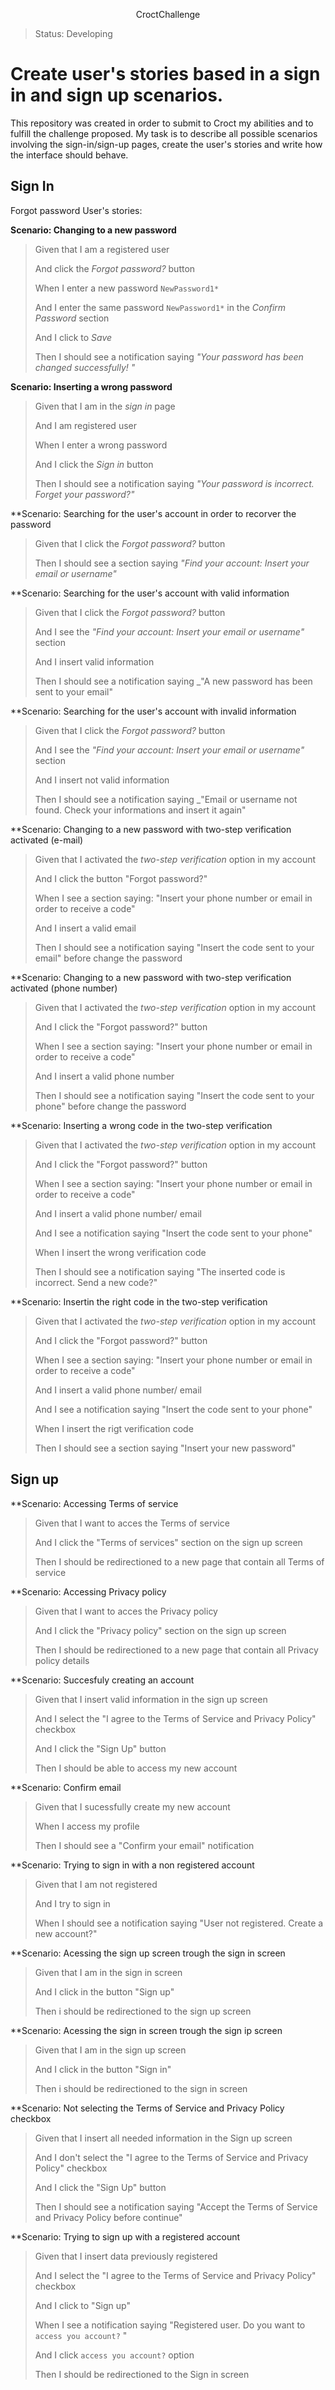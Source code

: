 <p align="center"> CroctChallenge

>Status: Developing

# Create user's stories based in a sign in and sign up scenarios. 
  This repository was created in order to submit to Croct my abilities and to fulfill the challenge proposed. My task is to describe all possible scenarios involving the sign-in/sign-up pages, create the user's stories and write how the interface should behave.
  
## Sign In
  Forgot password User's stories:
   

**Scenario: Changing to a new password**
>
> Given that I am a registered user 
>
> And click the *Forgot password?* button
>
> When I enter a new password `NewPassword1*` 
> 
> And I enter the same password `NewPassword1*` in the *Confirm Password* section 
>
> And I click to *Save*
> 
> Then I should see a notification saying _"Your password has been changed successfully! "_
  
  
  
**Scenario: Inserting a wrong password**
> Given that I am in the *sign in* page
>
> And I am registered user
>
> When I enter a wrong password
>
> And I click the *Sign in* button
>
> Then I should see a notification saying _"Your password is incorrect. Forget your password?"_
  
  
  
**Scenario: Searching for the user's account in order to recorver the password
> Given that I click the *Forgot password?* button
>
> Then I should see a section saying _"Find your account: Insert your email or username"_

  
  
**Scenario: Searching for the user's account with valid information
> Given that I click the *Forgot password?* button
>
> And I see the _"Find your account: Insert your email or username"_ section
>
> And I insert valid information
>
> Then I should see a notification saying _"A new password has been sent to your email"
  
  
  
**Scenario: Searching for the user's account with invalid information
> Given that I click the *Forgot password?* button
>
> And I see the _"Find your account: Insert your email or username"_ section
>
> And I insert not valid information
>
> Then I should see a notification saying _"Email or username not found. Check your informations and insert it again"

  
  
**Scenario: Changing to a new password with two-step verification activated (e-mail)
> Given that I activated the *two-step verification* option in my account
>
> And I click the button "Forgot password?" 
>
> When I see a section saying: "Insert your phone number or email in order to receive a code"
>
> And I insert a valid email
>
> Then I should see a notification saying "Insert the code sent to your email" before change the password
  
  
  
**Scenario: Changing to a new password with two-step verification activated (phone number)
> Given that I activated the *two-step verification* option in my account
>
> And I click the "Forgot password?" button
>
> When I see a section saying: "Insert your phone number or email in order to receive a code"
>
> And I insert a valid phone number
>
> Then I should see a notification saying "Insert the code sent to your phone" before change the password
  
 
**Scenario: Inserting a wrong code in the two-step verification 
> Given that I activated the *two-step verification* option in my account
>
> And I click the "Forgot password?" button
>
> When I see a section saying: "Insert your phone number or email in order to receive a code"
>
> And I insert a valid phone number/ email
>
> And I see a notification saying "Insert the code sent to your phone" 
>
> When I insert the wrong verification code
>
> Then I should see a notification saying "The  inserted code is incorrect. Send a new code?"
  

**Scenario: Insertin the right code in the two-step verification
> Given that I activated the *two-step verification* option in my account
>
> And I click the "Forgot password?" button
>
> When I see a section saying: "Insert your phone number or email in order to receive a code"
>
> And I insert a valid phone number/ email
>
> And I see a notification saying "Insert the code sent to your phone" 
>
> When I insert the rigt verification code
>
> Then I should see a section saying "Insert your new password"
  
  
## Sign up

  
**Scenario: Accessing Terms of service
> Given that I want to acces the Terms of service
>
> And I click the "Terms of services" section on the sign up screen
>
> Then I should be redirectioned to a new page that contain all Terms of service
  

**Scenario: Accessing Privacy policy
> Given that I want to acces the Privacy policy 
>
> And I click the "Privacy policy" section on the sign up screen
>
> Then I should be redirectioned to a new page that contain all Privacy policy details
  
  
  
**Scenario: Succesfuly creating an account
> Given that I insert valid information in the sign up screen
>
> And I select the "I agree to the Terms of Service and Privacy Policy" checkbox 
>
> And I click the "Sign Up" button
>
> Then I should be able to access my new account
  
  
 **Scenario: Confirm email
> Given that I sucessfully create my new account
>
> When I access my profile
>
> Then I should see a "Confirm your email" notification
  
  
**Scenario: Trying to sign in with a non registered account
> Given that I am not registered 
>
> And I try to sign in
>
> When I should see a notification saying "User not registered. Create a new account?"
>

**Scenario: Acessing the sign up screen trough the sign in screen
> Given that I am in the sign in screen
>
> And I click in the button "Sign up" 
>
> Then i should be redirectioned to the sign up screen

  
**Scenario: Acessing the sign in screen trough the sign ip screen
> Given that I am in the sign up screen
>
> And I click in the button "Sign in" 
>
> Then i should be redirectioned to the sign in screen



**Scenario: Not selecting the Terms of Service and Privacy Policy checkbox
> Given that I insert all needed information in the Sign up screen
>
> And I don't select the "I agree to the Terms of Service and Privacy Policy" checkbox 
>
> And I click the "Sign Up" button
>
> Then I should see a notification saying "Accept the Terms of Service and Privacy Policy before continue"
  
  
**Scenario: Trying to sign up with a registered account
> Given that I insert data previously registered
>
> And I select the "I agree to the Terms of Service and Privacy Policy" checkbox 
>
> And I click to "Sign up"
>
> When I see a notification saying "Registered user. Do you want to `access you account?` "
> 
> And I click `access you account?` option
>
> Then I should be redirectioned to the Sign in screen


